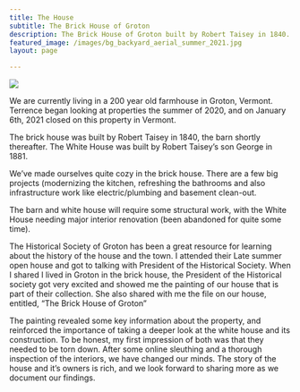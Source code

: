 ```yaml
---
title: The House
subtitle: The Brick House of Groton 
description: The Brick House of Groton built by Robert Taisey in 1840.
featured_image: /images/bg_backyard_aerial_summer_2021.jpg
layout: page

---
```


![](/images/house_summer_2021.jpg)

We are currently living in a 200 year old farmhouse in Groton, Vermont. Terrence began looking at properties the summer of 2020, and on January 6th, 2021 closed on this property in Vermont.

The brick house was built by Robert Taisey in 1840, the barn shortly thereafter. The White House was built by Robert Taisey’s son George in 1881.

We’ve made ourselves quite cozy in the brick house. There are a few big projects (modernizing the kitchen, refreshing the bathrooms and also infrastructure work like electric/plumbing and basement clean-out.

The barn and white house will require some structural work, with the White House needing major interior renovation (been abandoned for quite some time).

The Historical Society of Groton has been a great resource for learning about the history of the house and the town. I attended their Late summer open house and got to talking with President of the Historical Society. When I shared I lived in Groton in the brick house, the President of the Historical society got very excited and showed me the painting of our house that is part of their collection. She also shared with me the file on our house, entitled, “The Brick House of Groton”

The painting revealed some key information about the property, and reinforced the importance of taking a deeper look at the white house and its construction. To be honest, my first impression of both was that they needed to be torn down. After some online sleuthing and a thorough inspection of the interiors, we have changed our minds. The story of the house and it’s owners is rich, and we look forward to sharing more as we document our findings.

